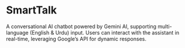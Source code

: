 # SmartTalk
A conversational AI chatbot powered by Gemini AI, supporting multi-language (English &amp; Urdu) input. Users can interact with the assistant in real-time, leveraging Google’s API for dynamic responses.
